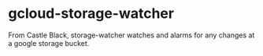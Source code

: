 # gcloud-storage-watcher
From Castle Black, storage-watcher watches and alarms for any changes at a google storage bucket.
